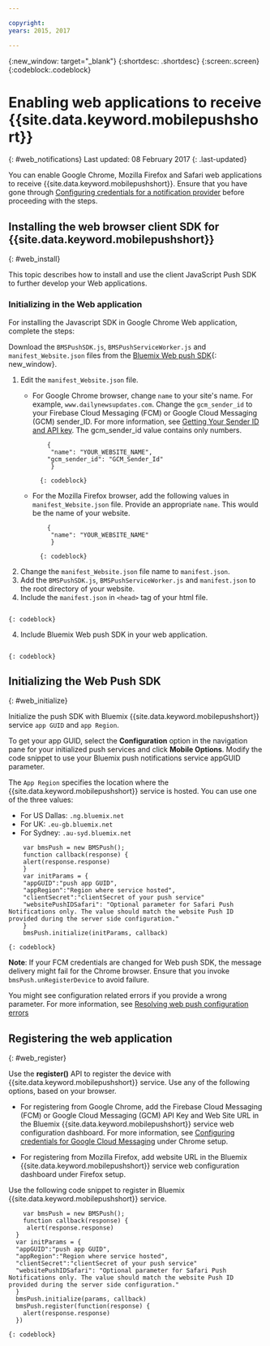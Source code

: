 ```yaml
---

copyright:
years: 2015, 2017

---
```


{:new_window: target="_blank"}
{:shortdesc: .shortdesc}
{:screen:.screen}
{:codeblock:.codeblock}

# Enabling web applications to receive {{site.data.keyword.mobilepushshort}}
{: #web_notifications}
Last updated: 08 February 2017
{: .last-updated}

You can enable Google Chrome, Mozilla Firefox and Safari web applications to receive {{site.data.keyword.mobilepushshort}}. Ensure that you have gone through [Configuring credentials for a notification provider](t__main_push_config_provider.html) before proceeding with the steps.

## Installing the web browser client SDK for {{site.data.keyword.mobilepushshort}}
{: #web_install}

This topic describes how to install and use the client JavaScript Push SDK to further develop your Web applications.

### Initializing in the Web application

For installing the Javascript SDK in Google Chrome Web application, complete the steps:

Download the `BMSPushSDK.js`, `BMSPushServiceWorker.js` and `manifest_Website.json` files from the [Bluemix Web push SDK](https://codeload.github.com/ibm-bluemix-mobile-services/bms-clientsdk-javascript-webpush/zip/master){: new_window}.

1. Edit the `manifest_Website.json` file.
	- For Google Chrome browser, change `name` to your site's name. For example, `www.dailynewsupdates.com`. Change the `gcm_sender_id` to your Firebase Cloud Messaging (FCM) or Google Cloud Messaging (GCM) sender_ID. For more information, see [Getting Your Sender ID and API key](t_push_provider_android.html). The gcm_sender_id value contains only numbers.

		```
 			{
 			 "name": "YOUR_WEBSITE_NAME",
  			"gcm_sender_id": "GCM_Sender_Id"
			 }
		```
    		{: codeblock}
 
	- For the Mozilla Firefox browser, add the following values in `manifest_Website.json` file. Provide an appropriate `name`. This would be the name of your website.

		```
			{
 			 "name": "YOUR_WEBSITE_NAME"
			 }
		```
    		{: codeblock}

2. Change the `manifest_Website.json` file name to `manifest.json`.
3. Add the `BMSPushSDK.js`, `BMSPushServiceWorker.js` and `manifest.json` to the  root directory of your website.
3. Include the `manifest.json` in ``<head>`` tag of your html file.
```<link rel="manifest" href="manifest.json">
```
    {: codeblock}
4. Include Bluemix Web push SDK in your web application.
```<script src="BMSPushSDK.js" async></script>
```
    {: codeblock}

## Initializing the Web Push SDK 
{: #web_initialize}

Initialize the push SDK with Bluemix {{site.data.keyword.mobilepushshort}} service `app GUID` and `app Region`.  

To get your app GUID, select the **Configuration** option in the navigation pane for your initialized push services and click **Mobile Options**. Modify the code snippet to use your Bluemix push notifications service appGUID parameter.

The `App Region` specifies the location where the {{site.data.keyword.mobilepushshort}} service is hosted. You can use one of the three values:

 - For US Dallas:	 `.ng.bluemix.net`
 - For UK:			 `.eu-gb.bluemix.net`
 - For Sydney:		 `.au-syd.bluemix.net`

```
	var bmsPush = new BMSPush();
 	function callback(response) {
 	alert(response.response)
 	}
  	var initParams = {
  	"appGUID":"push app GUID",
  	"appRegion":"Region where service hosted",
   	"clientSecret":"clientSecret of your push service"
   	"websitePushIDSafari": "Optional parameter for Safari Push Notifications only. The value should match the website Push ID provided during the server side configuration."
    }
  	bmsPush.initialize(initParams, callback)
```
	{: codeblock}

**Note**: If your FCM credentials are changed for Web push SDK, the message delivery might fail for the Chrome browser. Ensure that you invoke `bmsPush.unRegisterDevice` to avoid failure.

You might see configuration related errors if you provide a wrong parameter. For more information, see [Resolving web push configuration errors](troubleshooting_config_errors.html)

## Registering the web application
{: #web_register}

Use the **register()** API to register the device with {{site.data.keyword.mobilepushshort}} service. Use any of the following options, based on your browser.

- For registering from Google Chrome, add the Firebase Cloud Messaging (FCM) or Google Cloud Messaging (GCM) API Key and Web Site URL in the Bluemix {{site.data.keyword.mobilepushshort}} service web configuration dashboard. For more information, see [Configuring credentials for Google Cloud Messaging](t_push_provider_android.html) under Chrome setup.

- For registering from Mozilla Firefox, add website URL in the Bluemix {{site.data.keyword.mobilepushshort}} service web configuration dashboard under Firefox setup.

Use the following code snippet to register in Bluemix {{site.data.keyword.mobilepushshort}} service.

```
	var bmsPush = new BMSPush();
	function callback(response) {
     alert(response.response)
  }
  var initParams = {
  "appGUID":"push app GUID",
  "appRegion":"Region where service hosted",
  "clientSecret":"clientSecret of your push service"
  "websitePushIDSafari": "Optional parameter for Safari Push Notifications only. The value should match the website Push ID provided during the server side configuration."
  }
  bmsPush.initialize(params, callback)
  bmsPush.register(function(response) {
    alert(response.response)
  })
```
    {: codeblock}






